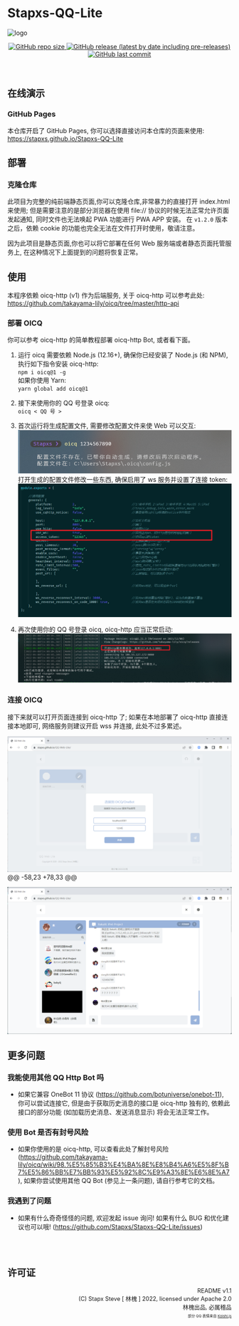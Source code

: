 # Stapxs-QQ-Lite

![logo](https://raw.githubusercontent.com/Stapxs/Stapxs-QQ-Lite/main/topbar.png)

<div align="center">
    <div>
        <a href="https://github.com/Stapxs/Stapxs-QQ-Lite">
            <img alt="GitHub repo size"
                src="https://img.shields.io/github/repo-size/Stapxs/Stapxs-QQ-Lite?style=for-the-badge"
            />
        </a>
        <a href="https://github.com/Stapxs/Stapxs-QQ-Lite/tags">
            <img alt="GitHub release (latest by date including pre-releases)"
                src="https://img.shields.io/github/v/release/Stapxs/Stapxs-QQ-Lite?include_prereleases&style=for-the-badge"
            />
        </a>
        <a href="https://github.com/Stapxs/Stapxs-QQ-Lite/commits/main">
            <img alt="GitHub last commit"
                src="https://img.shields.io/github/last-commit/Stapxs/Stapxs-QQ-Lite?style=for-the-badge"
            />
        </a>
    </div>
</div>

<br/>
<br/>

## 在线演示

### GitHub Pages

本仓库开启了 GitHub Pages, 你可以选择直接访问本仓库的页面来使用: <https://stapxs.github.io/Stapxs-QQ-Lite>

## 部署

### 克隆仓库

此项目为完整的纯前端静态页面,你可以克隆仓库,非常暴力的直接打开 index.html 来使用; 但是需要注意的是部分浏览器在使用 file:// 协议的时候无法正常允许页面发起通知, 同时文件也无法唤起 PWA 功能进行 PWA APP 安装。
在 `v1.2.0` 版本之后，依赖 cookie 的功能也完全无法在文件打开时使用，敬请注意。

因为此项目是静态页面,你也可以将它部署在任何 Web 服务端或者静态页面托管服务上, 在这种情况下上面提到的问题将恢复正常。

## 使用

本程序依赖 oicq-http (v1) 作为后端服务, 关于 oicq-http 可以参考此处: <https://github.com/takayama-lily/oicq/tree/master/http-api>

### 部署 OICQ

你可以参考 oicq-http 的简单教程部署 oicq-http Bot, 或者看下面。

1. 运行 oicq 需要依赖 Node.js (12.16+), 确保你已经安装了 Node.js (和 NPM), 执行如下指令安装 oicq-http:  
`npm i oicq@1 -g`  
如果你使用 Yarn:  
`yarn global add oicq@1`

2. 接下来使用你的 QQ 号登录 oicq:  
`oicq < QQ 号 >`

3. 首次运行将生成配置文件, 需要修改配置文件来使 Web 可以交互:  
![首次运行 oicq](src/readme/fist_run_oicq.png)  
打开生成的配置文件修改一些东西, 确保启用了 ws 服务并设置了连接 token:  
![设置 oicq](src/readme/oicq_config.png)

4. 再次使用你的 QQ 号登录 oicq, oicq-http 应当正常启动:  
![启动 oicq](src/readme/oicq_end.png)

### 连接 OICQ

接下来就可以打开页面连接到 oicq-http 了; 如果在本地部署了 oicq-http 直接连接本地即可, 网络服务则建议开启 wss 并连接, 此处不过多累述。

![连接 oicq](src/readme/QWL_connect.png)
@@ -58,23 +78,33 @@

![结束](src/readme/QWL_end.png)

## 更多问题

### 我能使用其他 QQ Http Bot 吗

- 如果它兼容 OneBot 11 协议 (<https://github.com/botuniverse/onebot-11>), 你可以尝试连接它, 但是由于获取历史消息的接口是 oicq-http 独有的, 依赖此接口的部分功能 (如加载历史消息、发送消息显示) 将会无法正常工作。

### 使用 Bot 是否有封号风险

- 如果你使用的是 oicq-http, 可以查看此处了解封号风险 (<https://github.com/takayama-lily/oicq/wiki/98.%E5%85%B3%E4%BA%8E%E8%B4%A6%E5%8F%B7%E5%86%BB%E7%BB%93%E5%92%8C%E9%A3%8E%E6%8E%A7>), 如果你尝试使用其他 QQ Bot (参见上一条问题), 请自行参考它的文档。

### 我遇到了问题

- 如果有什么奇奇怪怪的问题, 欢迎发起 issue 询问! 如果有什么 BUG 和优化建议也可以哦! (<https://github.com/Stapxs/Stapxs-QQ-Lite/issues>)

<br/>
<br/>

## 许可证

<div align="right">
    <font style="font-size: 0.8rem">README v1.1</font>
    <br/>
    <font style="font-size: 0.8rem">(C) Stapx Steve [ 林槐 ] 2022, licensed under Apache 2.0</font>
    <br/>
    <font style="font-size: 0.8rem">林槐出品, 必属稽品</font>
    <br/>
    <font style="font-size: 0.5rem">
        部分 QQ 表情来自 <a href="https://github.com/koishijs/QFace">Koishi.js</a>
    </font>
</div>